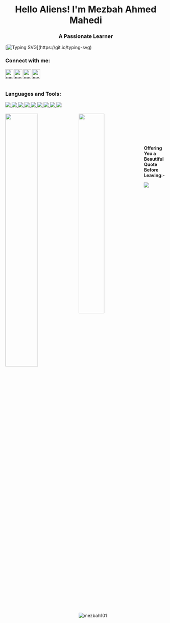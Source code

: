 <h1 align="center">Hello Aliens! I'm Mezbah Ahmed Mahedi</h1>
<h3 align="center">A Passionate Learner</h3>

[![Typing SVG](https://readme-typing-svg.herokuapp.com?color=%2337E9FA&width=655&lines=Currently+Learning++Full+Stack+(MERN);A+Student+of+Information+%26+Communication+Engineering+(ICE);Always+in+Search+of+New+Ideas+%26+their+Implementations!)](https://git.io/typing-svg)

<h3 align="left">Connect with me:</h3>
<p align="left">
<a href="https://twitter.com/mezbahmahedi" target="blank"><img align="left" src="https://raw.githubusercontent.com/rahuldkjain/github-profile-readme-generator/master/src/images/icons/Social/twitter.svg" alt="mezbahmahedi" height="30" width="25" /></a>
<a href="https://linkedin.com/in/mezbah-ahmed-mahedi-a795b810a" target="blank"><img align="center" src="https://raw.githubusercontent.com/rahuldkjain/github-profile-readme-generator/master/src/images/icons/Social/linked-in-alt.svg" alt="mezbah-ahmed-mahedi-a795b810a" height="30" width="25" /></a>
<a href="https://fb.com/mezbahahmed.mahedi" target="blank"><img align="left" src="https://raw.githubusercontent.com/rahuldkjain/github-profile-readme-generator/master/src/images/icons/Social/facebook.svg" alt="mezbahahmed.mahedi" height="30" width="25" /></a>
<a href="https://instagram.com/mezbah_ahmed_" target="blank"><img align="left" src="https://raw.githubusercontent.com/rahuldkjain/github-profile-readme-generator/master/src/images/icons/Social/instagram.svg" alt="mezbah_ahmed_" height="30" width="25" /></a>
</p>


<img> 
<h3 align="left">Languages and Tools:</h3>
<!-- Git--><a href="https://git-scm.com/"><img src="https://img.shields.io/badge/git-%23F05033.svg?style=for-the-badge&logo=git&logoColor=white"> </a>
<!-- HTML5--><a href="https://html.com/"><img src="https://img.shields.io/badge/html5-%23E34F26.svg?style=for-the-badge&logo=html5&logoColor=white"> </a>
<!-- CSS3--><a href="https://css-tricks.com/"><img src="https://img.shields.io/badge/css3-%231572B6.svg?style=for-the-badge&logo=css3&logoColor=white"> </a>
<!-- BOOTSTRAP--><a href="https://getbootstrap.com/docs/5.1/getting-started/introduction/"><img src="https://img.shields.io/badge/bootstrap-%23563D7C.svg?style=for-the-badge&logo=bootstrap&logoColor=white"> </a>
<!-- TAILWIND--><a href="https://tailwindcss.com/"><img src="https://img.shields.io/badge/tailwindcss-%2338B2AC.svg?style=for-the-badge&logo=tailwind-css&logoColor=white"> </a>
<!-- JS--><a href="https://www.javascript.com/"><img src="https://img.shields.io/badge/javascript-%23323330.svg?style=for-the-badge&logo=javascript&logoColor=%23F7DF1E"> </a>
<!-- React--><a href="https://git-scm.com/"><img src="https://img.shields.io/badge/react-%2320232a.svg?style=for-the-badge&logo=react&logoColor=%2361DAFB"> </a>
<!-- C++--><a href="https://git-scm.com/"><img src="https://img.shields.io/badge/c++-%2300599C.svg?style=for-the-badge&logo=c%2B%2B&logoColor=white"> </a>
<!-- Java--><a href="https://git-scm.com/"><img src="https://img.shields.io/badge/java-%23ED8B00.svg?style=for-the-badge&logo=java&logoColor=white"> </a> </img>

<br/>
<br/>

<!-- States--> <img align="left" width="45%" src="https://github-readme-stats.vercel.app/api?username=mezbah101&show_icons=true&theme=dark"/>
<!-- Top Languages--> <img align="left" width="40%"  src="https://github-readme-stats.vercel.app/api/top-langs/?username=mezbah101&layout=compact&theme=dark"/>


<!-- To Make a Gaph from the previous section-->
<br/>
<br/>
<br/>
<br/>
<img/> <img/> <img/>



 <b>Offering You a Beautiful Quote Before Leaving:-</b>
<!-- Quotes--> <img align="" src="https://github-readme-quotes.herokuapp.com/quote?theme=dark&animation=grow_out_in"/>


<p align="left"> <img src="https://komarev.com/ghpvc/?username=mezbah101&label=Profile%20views&color=0e75b6&style=flat" alt="mezbah101" /> </p>




